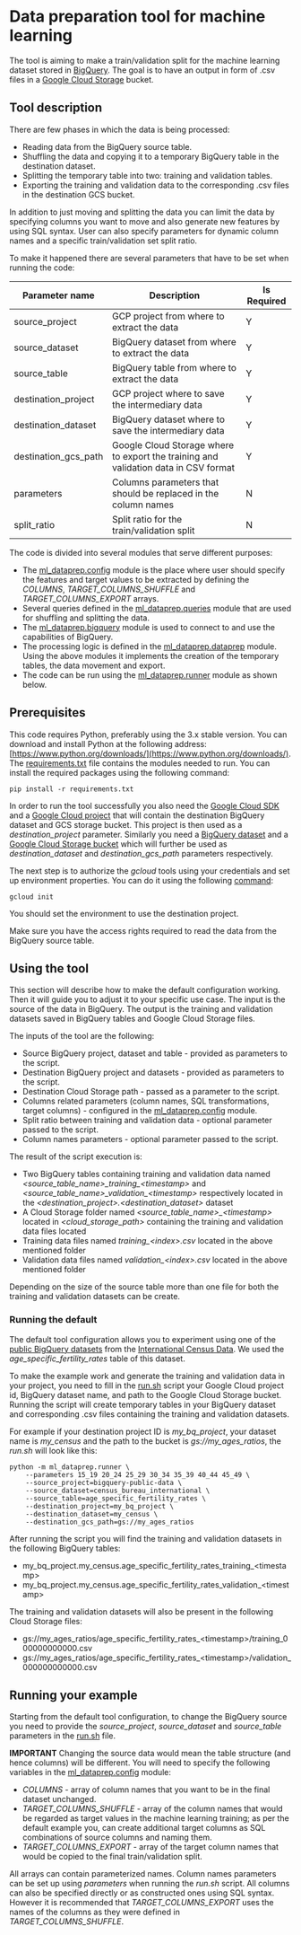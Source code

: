 <!---
  Copyright 2019 Google LLC.

  Licensed under the Apache License, Version 2.0 (the "License");
  you may not use this file except in compliance with the License.
  You may obtain a copy of the License at

       http://www.apache.org/licenses/LICENSE-2.0

  Unless required by applicable law or agreed to in writing, software
  distributed under the License is distributed on an "AS IS" BASIS,
  WITHOUT WARRANTIES OR CONDITIONS OF ANY KIND, either express or implied.
  See the License for the specific language governing permissions and
  limitations under the License.
-->

# Data preparation tool for machine learning

The tool is aiming to make a train/validation split for the machine learning dataset stored in [BigQuery](https://cloud.google.com/bigquery/). The goal is to have an output in form of .csv files in a [Google Cloud Storage](https://cloud.google.com/products/storage/) bucket.

## Tool description

There are few phases in which the data is being processed:
* Reading data from the BigQuery source table.
* Shuffling the data and copying it to a temporary BigQuery table in the destination dataset.
* Splitting the temporary table into two: training and validation tables.
* Exporting the training and validation data to the corresponding .csv files in the destination GCS bucket.

In addition to just moving and splitting the data you can limit the data by specifying columns you want to move and also generate new features by using SQL syntax. User can also specify parameters for dynamic column names and a specific train/validation set split ratio.

To make it happened there are several parameters that have to be set when running the code:

| Parameter name | Description | Is Required |
| -------------- | ----------- | ----------- |
| source_project | GCP project from where to extract the data | Y |
| source_dataset | BigQuery dataset from where to extract the data | Y |
| source_table   | BigQuery table from where to extract the data | Y |
| destination_project  | GCP project where to save the intermediary data | Y |
| destination_dataset  | BigQuery dataset where to save the intermediary data | Y |
| destination_gcs_path | Google Cloud Storage where to export the training and validation data in CSV format | Y |
| parameters  | Columns parameters that should be replaced in the column names | N |
| split_ratio | Split ratio for the train/validation split | N |

The code is divided into several modules that serve different purposes:
* The [ml_dataprep.config](ml_dataprep/config.py) module is the place where user should specify the features and target values to be extracted by defining the *COLUMNS*, *TARGET_COLUMNS_SHUFFLE* and *TARGET_COLUMNS_EXPORT* arrays.
* Several queries defined in the [ml_dataprep.queries](ml_dataprep/queries.py) module that are used for shuffling and splitting the data.
* The [ml_dataprep.bigquery](ml_dataprep/bigquery.py) module is used to connect to and use the capabilities of BigQuery.
* The processing logic is defined in the [ml_dataprep.dataprep](ml_dataprep/dataprep.py) module. Using the above modules it implements the creation of the temporary tables, the data movement and export.
* The code can be run using the [ml_dataprep.runner](ml_dataprep/runner.py) module as shown below.

## Prerequisites

This code requires Python, preferably using the 3.x stable version. You can download and install Python at the following address: [https://www.python.org/downloads/](https://www.python.org/downloads/). The [requirements.txt](requirements.txt) file contains the modules needed to run. You can install the required packages using the following command:

```
pip install -r requirements.txt
```

In order to run the tool successfully you also need the [Google Cloud SDK](https://cloud.google.com/sdk/install) and a [Google Cloud project](https://cloud.google.com/resource-manager/docs/creating-managing-projects) that will contain the destination BigQuery dataset and GCS storage bucket. This project is then used as a *destination_project* parameter. Similarly you need a [BigQuery dataset](https://cloud.google.com/bigquery/docs/datasets) and a [Google Cloud Storage bucket](https://cloud.google.com/storage/docs/creating-buckets) which will further be used as *destination_dataset* and *destination_gcs_path* parameters respectively.

The next step is to authorize the *gcloud* tools using your credentials and set up environment properties. You can do it using the following [command](https://cloud.google.com/sdk/gcloud/reference/init):
```
gcloud init
```
You should set the environment to use the destination project.

Make sure you have the access rights required to read the data from the BigQuery source table.

## Using the tool

This section will describe how to make the default configuration working. Then it will guide you to adjust it to your specific use case. The input is the source of the data in BigQuery. The output is the training and validation datasets saved in BigQuery tables and Google Cloud Storage files.

The inputs of the tool are the following:
* Source BigQuery project, dataset and table - provided as parameters to the script.
* Destination BigQuery project and datasets - provided as parameters to the script.
* Destination Cloud Storage path - passed as a parameter to the script.
* Columns related parameters (column names, SQL transformations, target columns) - configured in the [ml_dataprep.config](ml_dataprep/config.py) module.
* Split ratio between training and validation data - optional parameter passed to the script.
* Column names parameters - optional parameter passed to the script.

The result of the script execution is:
* Two BigQuery tables containing training and validation data named *\<source_table_name\>\_training\_\<timestamp\>* and *\<source_table_name\>\_validation\_\<timestamp\>* respectively located in the *\<destination_project\>.\<destination_dataset\>* dataset
* A Cloud Storage folder named *\<source_table_name\>\_\<timestamp\>* located in *\<cloud_storage_path\>* containing the training and validation data files located
* Training data files named *training\_\<index\>.csv* located in the above mentioned folder
* Validation data files named *validation\_\<index\>.csv* located in the above mentioned folder

Depending on the size of the source table more than one file for both the training and validation datasets can be create.

### Running the default

The default tool configuration allows you to experiment using one of the [public BigQuery datasets](https://cloud.google.com/bigquery/public-data/) from the [International Census Data](https://console.cloud.google.com/bigquery?p=bigquery-public-data&d=census_bureau_international). We used the *age_specific_fertility_rates* table of this dataset.

To make the example work and generate the training and validation data in your project, you need to fill in the [run.sh](run.sh) script your Google Cloud project id, BigQuery dataset name, and path to the Google Cloud Storage bucket. Running the script will create temporary tables in your BigQuery dataset and corresponding .csv files containing the training and validation datasets.

For example if your destination project ID is *my_bq_project*, your dataset name is *my_census* and the path to the bucket is *gs://my_ages_ratios*, the *run.sh* will look like this:

```
python -m ml_dataprep.runner \
	--parameters 15_19 20_24 25_29 30_34 35_39 40_44 45_49 \
	--source_project=bigquery-public-data \
	--source_dataset=census_bureau_international \
	--source_table=age_specific_fertility_rates \
	--destination_project=my_bq_project \
	--destination_dataset=my_census \
	--destination_gcs_path=gs://my_ages_ratios
```

After running the script you will find the training and validation datasets in the following BigQuery tables:
* my_bq_project.my_census.age_specific_fertility_rates\_training\_\<timestamp\>
* my_bq_project.my_census.age_specific_fertility_rates\_validation\_\<timestamp\>

The training and validation datasets will also be present in the following Cloud Storage files:
* gs://my_ages_ratios/age_specific_fertility_rates\_\<timestamp\>/training_000000000000.csv
* gs://my_ages_ratios/age_specific_fertility_rates\_\<timestamp\>/validation_000000000000.csv

## Running your example

Starting from the default tool configuration, to change the BigQuery source you need to provide the *source_project*, *source_dataset* and *source_table* parameters in the [run.sh](run.sh) file.

**IMPORTANT** Changing the source data would mean the table structure (and hence columns) will be different. You will need to specify the following variables in the [ml_dataprep.config](ml_dataprep/config.py) module:
* *COLUMNS* - array of column names that you want to be in the final dataset unchanged.
* *TARGET_COLUMNS_SHUFFLE* - array of the column names that would be regarded as target values in the machine learning training; as per the default example you, can create additional target columns as SQL combinations of source columns and naming them.
* *TARGET_COLUMNS_EXPORT* - array of the target column names that would be copied to the final train/validation split.

All arrays can contain parameterized names. Column names parameters can be set up using *parameters* when running the *run.sh* script. All columns can also be specified directly or as constructed ones using SQL syntax. However it is recommended that *TARGET_COLUMNS_EXPORT* uses the names of the columns as they were defined in *TARGET_COLUMNS_SHUFFLE*.
